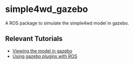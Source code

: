 # simple4wd_gazebo
A ROS package to simulate the simple4wd model in gazebo.


## Relevant Tutorials
- [Viewing the model in gazebo](http://gazebosim.org/tutorials?tut=ros_urdf#ViewingtheURDFInGazebo)
- [Using gazebo plugins with ROS](http://gazebosim.org/tutorials?tut=ros_gzplugins)